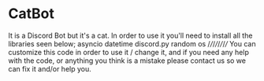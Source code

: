 # CatBot
It is a Discord Bot but it's a cat.
In order to use it you'll need to install all the libraries seen below;
asyncio
datetime
discord.py
random
os
/*/*/*/*/*/*/*/*
You can customize this code in order to use it / change it, and if you need any help with the code, or anything you think is a mistake please contact us so we can fix it and/or help you.
